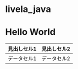 # livela_java

<h1>Hello World</h1>

<table>

<thead>
<tr>
<th>見出しセル1</th>
<th>見出しセル2</th>
</tr>
</thead>

<tbody>
<tr>
<td>データセル1</td>
<td>データセル2</td>
</tr>
</tbody>

</table>
